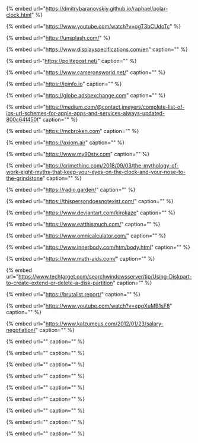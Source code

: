 {% embed url="https://dmitrybaranovskiy.github.io/raphael/polar-clock.html" %}

{% embed url="https://www.youtube.com/watch?v=ogT3bCUdoTc" %}

{% embed url="https://unsplash.com/" %}

{% embed url="https://www.displayspecifications.com/en" caption="" %}

{% embed url-"https://politepost.net/" caption="" %}

{% embed url="https://www.cameronsworld.net/" caption="" %}

{% embed url="https://ipinfo.io" caption="" %}

{% embed url="https://globe.adsbexchange.com" caption="" %}

{% embed url="https://medium.com/@contact.jmeyers/complete-list-of-ios-url-schemes-for-apple-apps-and-services-always-updated-800c64f450f" caption="" %}

{% embed url="https://mcbroken.com" caption="" %}

{% embed url="https://axiom.ai/" caption="" %}

{% embed url="https://www.my90stv.com" caption="" %}

{% embed url="https://crimethinc.com/2018/09/03/the-mythology-of-work-eight-myths-that-keep-your-eyes-on-the-clock-and-your-nose-to-the-grindstone" caption="" %}

{% embed url="https://radio.garden/" caption="" %}

{% embed url="https://thispersondoesnotexist.com/" caption="" %}

{% embed url="https://www.deviantart.com/kirokaze" caption="" %}

{% embed url="https://www.eatthismuch.com/" caption="" %}

{% embed url="https://www.omnicalculator.com/" caption="" %}

{% embed url="https://www.innerbody.com/htm/body.html" caption="" %}

{% embed url="https://www.math-aids.com/" caption="" %}

{% embed url="https://www.techtarget.com/searchwindowsserver/tip/Using-Diskpart-to-create-extend-or-delete-a-disk-partition" caption="" %}

{% embed url="https://brutalist.report/" caption="" %}

{% embed url="https://www.youtube.com/watch?v=epgXuMB1sF8" caption="" %}

{% embed url="https://www.kalzumeus.com/2012/01/23/salary-negotiation/" caption="" %}

{% embed url="" caption="" %}

{% embed url="" caption="" %}

{% embed url="" caption="" %}

{% embed url="" caption="" %}

{% embed url="" caption="" %}

{% embed url="" caption="" %}

{% embed url="" caption="" %}

{% embed url="" caption="" %}

{% embed url="" caption="" %}
